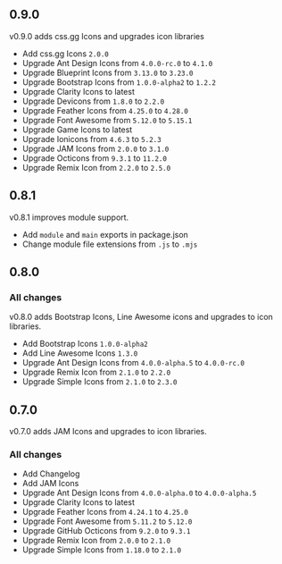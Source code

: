 ## 0.9.0

v0.9.0 adds css.gg Icons and upgrades icon libraries

- Add css.gg Icons `2.0.0`
- Upgrade Ant Design Icons from `4.0.0-rc.0` to `4.1.0`
- Upgrade Blueprint Icons from `3.13.0` to `3.23.0`
- Upgrade Bootstrap Icons from `1.0.0-alpha2` to `1.2.2`
- Upgrade Clarity Icons to latest
- Upgrade Devicons from `1.8.0` to `2.2.0`
- Upgrade Feather Icons from `4.25.0` to `4.28.0`
- Upgrade Font Awesome from `5.12.0` to `5.15.1`
- Upgrade Game Icons to latest
- Upgrade Ionicons from `4.6.3` to `5.2.3`
- Upgrade JAM Icons from `2.0.0` to `3.1.0`
- Upgrade Octicons from `9.3.1` to `11.2.0`
- Upgrade Remix Icon from `2.2.0` to `2.5.0`

## 0.8.1

v0.8.1 improves module support.

- Add `module` and `main` exports in package.json
- Change module file extensions from `.js` to `.mjs`

## 0.8.0

### All changes

v0.8.0 adds Bootstrap Icons, Line Awesome icons and upgrades to icon libraries.

- Add Bootstrap Icons `1.0.0-alpha2`
- Add Line Awesome Icons `1.3.0`
- Upgrade Ant Design Icons from `4.0.0-alpha.5` to `4.0.0-rc.0`
- Upgrade Remix Icon from `2.1.0` to `2.2.0`
- Upgrade Simple Icons from `2.1.0` to `2.3.0`

## 0.7.0

v0.7.0 adds JAM Icons and upgrades to icon libraries.

### All changes

- Add Changelog
- Add JAM Icons
- Upgrade Ant Design Icons from `4.0.0-alpha.0` to `4.0.0-alpha.5`
- Upgrade Clarity Icons to latest
- Upgrade Feather Icons from `4.24.1` to `4.25.0`
- Upgrade Font Awesome from `5.11.2` to `5.12.0`
- Upgrade GitHub Octicons from `9.2.0` to `9.3.1`
- Upgrade Remix Icon from `2.0.0` to `2.1.0`
- Upgrade Simple Icons from `1.18.0` to `2.1.0`
